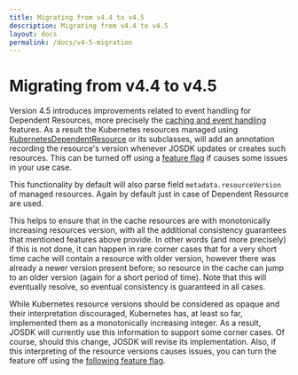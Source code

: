 ```yaml
---
title: Migrating from v4.4 to v4.5
description: Migrating from v4.4 to v4.5
layout: docs
permalink: /docs/v4-5-migration
---
```


# Migrating from v4.4 to v4.5

Version 4.5 introduces improvements related to event handling for Dependent Resources, more precisely the
[caching and event handling](https://javaoperatorsdk.io/docs/dependent-resources#caching-and-event-handling-in-kubernetesdependentresource)
features. As a result the Kubernetes resources managed using
[KubernetesDependentResource](https://github.com/java-operator-sdk/java-operator-sdk/blob/73b1d8db926a24502c3a70da34f6bcac4f66b4eb/operator-framework-core/src/main/java/io/javaoperatorsdk/operator/processing/event/source/informer/InformerEventSource.java#L72-L72)
or its subclasses, will add an annotation recording the resource's version whenever JOSDK updates or creates such
resources. This can be turned off using a
[feature flag](https://github.com/java-operator-sdk/java-operator-sdk/blob/73b1d8db926a24502c3a70da34f6bcac4f66b4eb/operator-framework-core/src/main/java/io/javaoperatorsdk/operator/api/config/ConfigurationService.java#L375-L375)
if causes some issues in your use case.

This functionality by default will also parse field `metadata.resourceVersion` of
managed resources. Again by default just in case of Dependent Resource are used.

This helps to ensure that in the cache resources are with monotonically increasing resources version,
with all the additional consistency guarantees that mentioned features above provide.
In other words (and more precisely) if this is not done, it can happen in rare corner cases that for a
very short time cache will contain a resource with older version, however there was already a newer
version present before; so resource in the cache can jump to an older version (again for a short period of time).
Note that this will eventually resolve, so eventual consistency is guaranteed in all cases.

While Kubernetes resource versions should be considered as opaque and their interpretation discouraged, Kubernetes has,
at least so far, implemented them as a monotonically increasing integer. As a result, JOSDK will currently use
this information to support some corner cases. Of course, should this change, JOSDK will revise its implementation.
Also, if this interpreting of the resource versions causes issues, you can turn the feature off using the
[following feature flag](https://github.com/java-operator-sdk/java-operator-sdk/blob/73b1d8db926a24502c3a70da34f6bcac4f66b4eb/operator-framework-core/src/main/java/io/javaoperatorsdk/operator/api/config/ConfigurationService.java#L390-L390).
